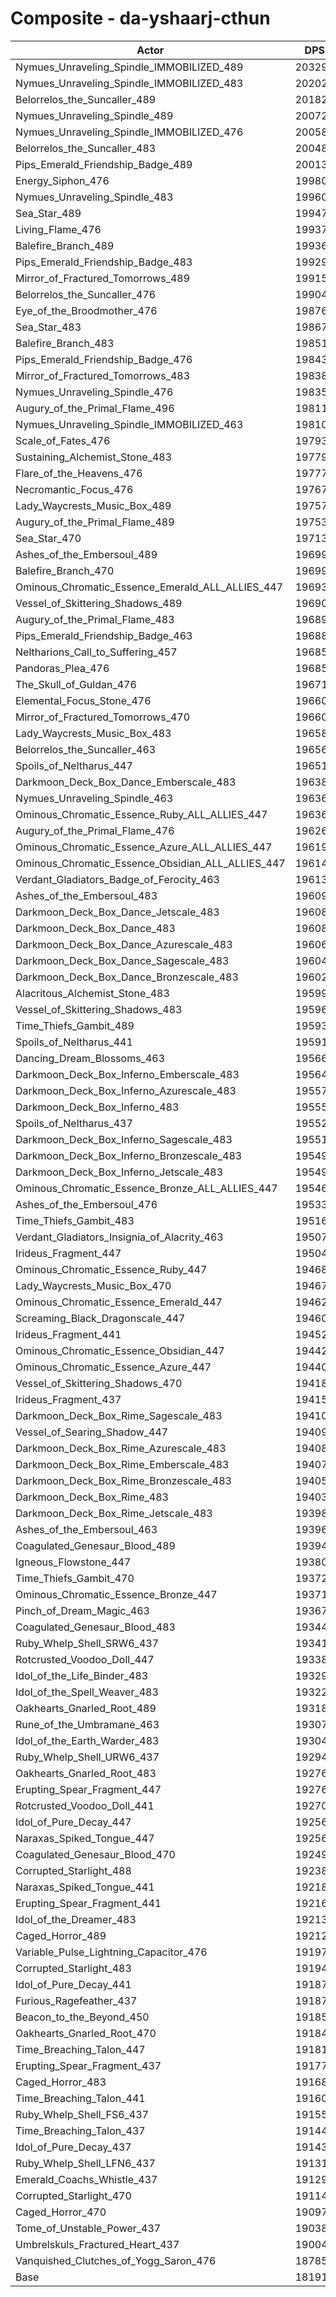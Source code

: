 # Composite - da-yshaarj-cthun
| Actor | DPS | Increase |
|---|:---:|:---:|
|Nymues_Unraveling_Spindle_IMMOBILIZED_489|203298|11.75%|
|Nymues_Unraveling_Spindle_IMMOBILIZED_483|202020|11.05%|
|Belorrelos_the_Suncaller_489|201820|10.94%|
|Nymues_Unraveling_Spindle_489|200729|10.34%|
|Nymues_Unraveling_Spindle_IMMOBILIZED_476|200583|10.26%|
|Belorrelos_the_Suncaller_483|200488|10.21%|
|Pips_Emerald_Friendship_Badge_489|200132|10.01%|
|Energy_Siphon_476|199807|9.83%|
|Nymues_Unraveling_Spindle_483|199605|9.72%|
|Sea_Star_489|199477|9.65%|
|Living_Flame_476|199373|9.60%|
|Balefire_Branch_489|199364|9.59%|
|Pips_Emerald_Friendship_Badge_483|199290|9.55%|
|Mirror_of_Fractured_Tomorrows_489|199150|9.47%|
|Belorrelos_the_Suncaller_476|199046|9.42%|
|Eye_of_the_Broodmother_476|198761|9.26%|
|Sea_Star_483|198676|9.21%|
|Balefire_Branch_483|198519|9.13%|
|Pips_Emerald_Friendship_Badge_476|198435|9.08%|
|Mirror_of_Fractured_Tomorrows_483|198380|9.05%|
|Nymues_Unraveling_Spindle_476|198357|9.04%|
|Augury_of_the_Primal_Flame_496|198118|8.91%|
|Nymues_Unraveling_Spindle_IMMOBILIZED_463|198105|8.90%|
|Scale_of_Fates_476|197936|8.81%|
|Sustaining_Alchemist_Stone_483|197798|8.73%|
|Flare_of_the_Heavens_476|197771|8.71%|
|Necromantic_Focus_476|197677|8.66%|
|Lady_Waycrests_Music_Box_489|197571|8.60%|
|Augury_of_the_Primal_Flame_489|197533|8.58%|
|Sea_Star_470|197137|8.37%|
|Ashes_of_the_Embersoul_489|196994|8.29%|
|Balefire_Branch_470|196992|8.29%|
|Ominous_Chromatic_Essence_Emerald_ALL_ALLIES_447|196930|8.25%|
|Vessel_of_Skittering_Shadows_489|196905|8.24%|
|Augury_of_the_Primal_Flame_483|196899|8.24%|
|Pips_Emerald_Friendship_Badge_463|196882|8.23%|
|Neltharions_Call_to_Suffering_457|196857|8.21%|
|Pandoras_Plea_476|196854|8.21%|
|The_Skull_of_Guldan_476|196711|8.13%|
|Elemental_Focus_Stone_476|196609|8.08%|
|Mirror_of_Fractured_Tomorrows_470|196607|8.08%|
|Lady_Waycrests_Music_Box_483|196583|8.06%|
|Belorrelos_the_Suncaller_463|196563|8.05%|
|Spoils_of_Neltharus_447|196515|8.02%|
|Darkmoon_Deck_Box_Dance_Emberscale_483|196384|7.95%|
|Nymues_Unraveling_Spindle_463|196362|7.94%|
|Ominous_Chromatic_Essence_Ruby_ALL_ALLIES_447|196361|7.94%|
|Augury_of_the_Primal_Flame_476|196263|7.89%|
|Ominous_Chromatic_Essence_Azure_ALL_ALLIES_447|196196|7.85%|
|Ominous_Chromatic_Essence_Obsidian_ALL_ALLIES_447|196145|7.82%|
|Verdant_Gladiators_Badge_of_Ferocity_463|196132|7.81%|
|Ashes_of_the_Embersoul_483|196097|7.79%|
|Darkmoon_Deck_Box_Dance_Jetscale_483|196084|7.79%|
|Darkmoon_Deck_Box_Dance_483|196081|7.79%|
|Darkmoon_Deck_Box_Dance_Azurescale_483|196063|7.78%|
|Darkmoon_Deck_Box_Dance_Sagescale_483|196040|7.76%|
|Darkmoon_Deck_Box_Dance_Bronzescale_483|196025|7.76%|
|Alacritous_Alchemist_Stone_483|195995|7.74%|
|Vessel_of_Skittering_Shadows_483|195963|7.72%|
|Time_Thiefs_Gambit_489|195937|7.71%|
|Spoils_of_Neltharus_441|195917|7.70%|
|Dancing_Dream_Blossoms_463|195667|7.56%|
|Darkmoon_Deck_Box_Inferno_Emberscale_483|195646|7.55%|
|Darkmoon_Deck_Box_Inferno_Azurescale_483|195575|7.51%|
|Darkmoon_Deck_Box_Inferno_483|195552|7.50%|
|Spoils_of_Neltharus_437|195525|7.48%|
|Darkmoon_Deck_Box_Inferno_Sagescale_483|195519|7.48%|
|Darkmoon_Deck_Box_Inferno_Bronzescale_483|195499|7.47%|
|Darkmoon_Deck_Box_Inferno_Jetscale_483|195492|7.46%|
|Ominous_Chromatic_Essence_Bronze_ALL_ALLIES_447|195469|7.45%|
|Ashes_of_the_Embersoul_476|195334|7.38%|
|Time_Thiefs_Gambit_483|195165|7.28%|
|Verdant_Gladiators_Insignia_of_Alacrity_463|195072|7.23%|
|Irideus_Fragment_447|195040|7.21%|
|Ominous_Chromatic_Essence_Ruby_447|194687|7.02%|
|Lady_Waycrests_Music_Box_470|194675|7.01%|
|Ominous_Chromatic_Essence_Emerald_447|194625|6.99%|
|Screaming_Black_Dragonscale_447|194608|6.98%|
|Irideus_Fragment_441|194520|6.93%|
|Ominous_Chromatic_Essence_Obsidian_447|194426|6.88%|
|Ominous_Chromatic_Essence_Azure_447|194404|6.86%|
|Vessel_of_Skittering_Shadows_470|194182|6.74%|
|Irideus_Fragment_437|194158|6.73%|
|Darkmoon_Deck_Box_Rime_Sagescale_483|194101|6.70%|
|Vessel_of_Searing_Shadow_447|194093|6.69%|
|Darkmoon_Deck_Box_Rime_Azurescale_483|194089|6.69%|
|Darkmoon_Deck_Box_Rime_Emberscale_483|194078|6.68%|
|Darkmoon_Deck_Box_Rime_Bronzescale_483|194053|6.67%|
|Darkmoon_Deck_Box_Rime_483|194038|6.66%|
|Darkmoon_Deck_Box_Rime_Jetscale_483|193985|6.63%|
|Ashes_of_the_Embersoul_463|193969|6.63%|
|Coagulated_Genesaur_Blood_489|193949|6.61%|
|Igneous_Flowstone_447|193800|6.53%|
|Time_Thiefs_Gambit_470|193723|6.49%|
|Ominous_Chromatic_Essence_Bronze_447|193712|6.48%|
|Pinch_of_Dream_Magic_463|193675|6.46%|
|Coagulated_Genesaur_Blood_483|193446|6.34%|
|Ruby_Whelp_Shell_SRW6_437|193416|6.32%|
|Rotcrusted_Voodoo_Doll_447|193384|6.30%|
|Idol_of_the_Life_Binder_483|193290|6.25%|
|Idol_of_the_Spell_Weaver_483|193229|6.22%|
|Oakhearts_Gnarled_Root_489|193182|6.19%|
|Rune_of_the_Umbramane_463|193073|6.13%|
|Idol_of_the_Earth_Warder_483|193042|6.12%|
|Ruby_Whelp_Shell_URW6_437|192948|6.06%|
|Oakhearts_Gnarled_Root_483|192768|5.96%|
|Erupting_Spear_Fragment_447|192763|5.96%|
|Rotcrusted_Voodoo_Doll_441|192705|5.93%|
|Idol_of_Pure_Decay_447|192562|5.85%|
|Naraxas_Spiked_Tongue_447|192561|5.85%|
|Coagulated_Genesaur_Blood_470|192499|5.82%|
|Corrupted_Starlight_488|192385|5.75%|
|Naraxas_Spiked_Tongue_441|192184|5.64%|
|Erupting_Spear_Fragment_441|192167|5.63%|
|Idol_of_the_Dreamer_483|192133|5.62%|
|Caged_Horror_489|192121|5.61%|
|Variable_Pulse_Lightning_Capacitor_476|191970|5.53%|
|Corrupted_Starlight_483|191949|5.51%|
|Idol_of_Pure_Decay_441|191877|5.48%|
|Furious_Ragefeather_437|191873|5.47%|
|Beacon_to_the_Beyond_450|191855|5.46%|
|Oakhearts_Gnarled_Root_470|191843|5.46%|
|Time_Breaching_Talon_447|191810|5.44%|
|Erupting_Spear_Fragment_437|191774|5.42%|
|Caged_Horror_483|191681|5.37%|
|Time_Breaching_Talon_441|191607|5.33%|
|Ruby_Whelp_Shell_FS6_437|191558|5.30%|
|Time_Breaching_Talon_437|191446|5.24%|
|Idol_of_Pure_Decay_437|191437|5.23%|
|Ruby_Whelp_Shell_LFN6_437|191318|5.17%|
|Emerald_Coachs_Whistle_437|191298|5.16%|
|Corrupted_Starlight_470|191143|5.07%|
|Caged_Horror_470|190978|4.98%|
|Tome_of_Unstable_Power_437|190388|4.66%|
|Umbrelskuls_Fractured_Heart_437|190041|4.47%|
|Vanquished_Clutches_of_Yogg_Saron_476|187853|3.26%|
|Base|181917|0.00%|
